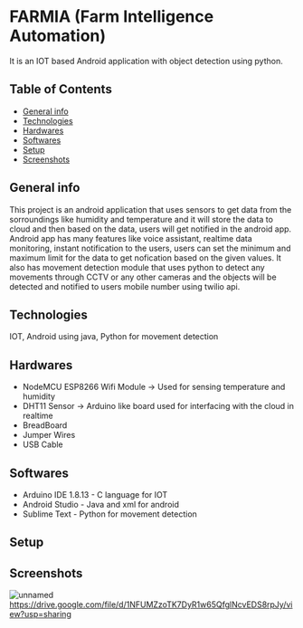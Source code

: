 # FARMIA (Farm Intelligence Automation)
It is an IOT based Android application with object detection using python.
## Table of Contents
* [General info](#general-info)
* [Technologies](#technologies)
* [Hardwares](#hardwares)
* [Softwares](#softwares)
* [Setup](#setup)
* [Screenshots](#screenshots)

## General info
This project is an android application that uses sensors to get data from the sorroundings like humidity and temperature and it will store the data to cloud and then based on the data, users will get notified in the android app. Android app has many features like voice assistant, realtime data monitoring, instant notification to the users, users can set the minimum and maximum limit for the data to get nofication based on the given values. It also has movement detection module that uses python to detect any movements through CCTV or any other cameras and the objects will be detected and notified to users mobile number using twilio api.

## Technologies
IOT, Android using java, Python for movement detection

## Hardwares
* NodeMCU ESP8266 Wifi Module -> Used for sensing temperature and humidity
* DHT11 Sensor -> Arduino like board used for interfacing with the cloud in realtime
* BreadBoard
* Jumper Wires
* USB Cable

## Softwares
* Arduino IDE 1.8.13 - C language for IOT 
* Android Studio - Java and xml for android
* Sublime Text - Python for movement detection

## Setup


## Screenshots
![unnamed](https://user-images.githubusercontent.com/50259920/158834138-7a96b168-3c5f-4941-ac1f-29f3d42a8870.png)
https://drive.google.com/file/d/1NFUMZzoTK7DyR1w65QfglNcvEDS8rpJy/view?usp=sharing
